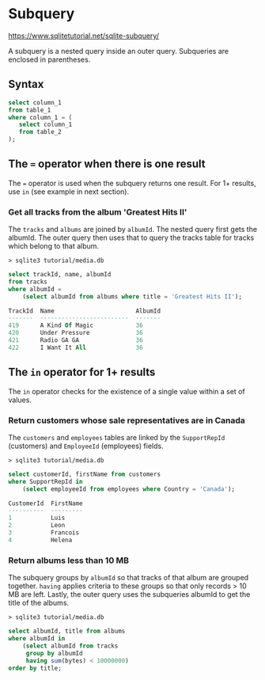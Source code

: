 # Subquery

https://www.sqlitetutorial.net/sqlite-subquery/

A subquery is a nested query inside an outer query. Subqueries are enclosed in parentheses.

## Syntax

```sql
select column_1
from table_1
where column_1 = (
   select column_1
   from table_2
);
```

## The `=` operator when there is one result

The `=` operator is used when the subquery returns one result. For 1+ results, use `in` (see example in next section).

### Get all tracks from the album 'Greatest Hits II'

The `tracks` and `albums` are joined by `albumId`. The nested query first gets the albumId. The outer query then uses that to query the tracks table for tracks which belong to that album.

`> sqlite3 tutorial/media.db`
```sql
select trackId, name, albumId
from tracks
where albumId =
    (select albumId from albums where title = 'Greatest Hits II');

TrackId  Name                       AlbumId
-------  -------------------------  -------
419      A Kind Of Magic            36
420      Under Pressure             36
421      Radio GA GA                36
422      I Want It All              36
```

## The `in` operator for 1+ results

The `in` operator checks for the existence of a single value within a set of values.

### Return  customers whose sale representatives are in Canada

The `customers` and `employees` tables are linked by the `SupportRepId` (customers) and `EmployeeId` (employees) fields.

`> sqlite3 tutorial/media.db`
```sql
select customerId, firstName from customers
where SupportRepId in
    (select employeeId from employees where Country = 'Canada');

CustomerId  FirstName
----------  ---------
1           Luis
2           Leon
3           Francois
4           Helena
```

### Return albums less than 10 MB

The subquery groups by `albumId` so that tracks of that album are grouped together. `having` applies criteria to these groups so that only records > 10 MB are left. Lastly, the outer query uses the subqueries albumId to get the title of the albums.

`> sqlite3 tutorial/media.db`
```sql
select albumId, title from albums
where albumId in
    (select albumId from tracks
     group by albumId
     having sum(bytes) < 10000000)
order by title;
```
